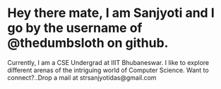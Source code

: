 <h1>Hey there mate, I am Sanjyoti and I go by the username of @thedumbsloth on github.</h1>
Currently, I am a CSE Undergrad at IIIT Bhubaneswar.
I like to explore different arenas of the intriguing world of Computer Science.
Want to connect?..Drop a mail at strsanjyotidas@gmail.com
